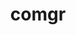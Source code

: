 ---
title: "comgr"
layout: cache
categories: [package, develop]
meta: {"versions": ["6.0.2"], "compilers": ["gcc@=11.4.0"], "oss": ["ubuntu22.04"], "platforms": ["linux"], "targets": ["x86_64_v3"], "stacks": ["ml-linux-x86_64-rocm", "root"], "num_specs": 6, "num_specs_by_stack": {"ml-linux-x86_64-rocm": 6, "root": 6}}
spec_details: [{"hash": "byg7cjc62fp47nv5fxii3wzhk5r3z67h", "compiler": "gcc@=11.4.0", "versions": ["6.0.2"], "os": "ubuntu22.04", "platform": "linux", "target": "x86_64_v3", "variants": ["build_system=cmake", "build_type=Release", "generator=make", "~ipo"], "stacks": ["ml-linux-x86_64-rocm", "root"], "size": "-", "tarball": "https://binaries.spack.io/develop/build_cache/linux-ubuntu22.04-x86_64_v3/gcc-11.4.0/comgr-6.0.2/linux-ubuntu22.04-x86_64_v3-gcc-11.4.0-comgr-6.0.2-byg7cjc62fp47nv5fxii3wzhk5r3z67h.spack"}, {"hash": "2mq5jyoobziv5jgmgjlga3a7yhkvitvw", "compiler": "gcc@=11.4.0", "versions": ["6.0.2"], "os": "ubuntu22.04", "platform": "linux", "target": "x86_64_v3", "variants": ["build_system=cmake", "build_type=Release", "generator=make", "~ipo"], "stacks": ["ml-linux-x86_64-rocm", "root"], "size": "-", "tarball": "https://binaries.spack.io/develop/build_cache/linux-ubuntu22.04-x86_64_v3/gcc-11.4.0/comgr-6.0.2/linux-ubuntu22.04-x86_64_v3-gcc-11.4.0-comgr-6.0.2-2mq5jyoobziv5jgmgjlga3a7yhkvitvw.spack"}, {"hash": "arbcv3mvbpl4uo5iyzo57dxps3gaxgiv", "compiler": "gcc@=11.4.0", "versions": ["6.0.2"], "os": "ubuntu22.04", "platform": "linux", "target": "x86_64_v3", "variants": ["build_system=cmake", "build_type=Release", "generator=make", "~ipo"], "stacks": ["ml-linux-x86_64-rocm", "root"], "size": "-", "tarball": "https://binaries.spack.io/develop/build_cache/linux-ubuntu22.04-x86_64_v3/gcc-11.4.0/comgr-6.0.2/linux-ubuntu22.04-x86_64_v3-gcc-11.4.0-comgr-6.0.2-arbcv3mvbpl4uo5iyzo57dxps3gaxgiv.spack"}, {"hash": "cq3m3lkidmzchnfj6xsv34ysrcacdpmr", "compiler": "gcc@=11.4.0", "versions": ["6.0.2"], "os": "ubuntu22.04", "platform": "linux", "target": "x86_64_v3", "variants": ["build_system=cmake", "build_type=Release", "generator=make", "~ipo"], "stacks": ["ml-linux-x86_64-rocm", "root"], "size": "-", "tarball": "https://binaries.spack.io/develop/build_cache/linux-ubuntu22.04-x86_64_v3/gcc-11.4.0/comgr-6.0.2/linux-ubuntu22.04-x86_64_v3-gcc-11.4.0-comgr-6.0.2-cq3m3lkidmzchnfj6xsv34ysrcacdpmr.spack"}, {"hash": "gocv4scvcw5lwbqzdjcxqav4udvdebd6", "compiler": "gcc@=11.4.0", "versions": ["6.0.2"], "os": "ubuntu22.04", "platform": "linux", "target": "x86_64_v3", "variants": ["build_system=cmake", "build_type=Release", "generator=make", "~ipo"], "stacks": ["ml-linux-x86_64-rocm", "root"], "size": "-", "tarball": "https://binaries.spack.io/develop/build_cache/linux-ubuntu22.04-x86_64_v3/gcc-11.4.0/comgr-6.0.2/linux-ubuntu22.04-x86_64_v3-gcc-11.4.0-comgr-6.0.2-gocv4scvcw5lwbqzdjcxqav4udvdebd6.spack"}, {"hash": "khe65voapn6xtrjcvxhqljcoph67643y", "compiler": "gcc@=11.4.0", "versions": ["6.0.2"], "os": "ubuntu22.04", "platform": "linux", "target": "x86_64_v3", "variants": ["build_system=cmake", "build_type=Release", "generator=make", "~ipo"], "stacks": ["ml-linux-x86_64-rocm", "root"], "size": "-", "tarball": "https://binaries.spack.io/develop/build_cache/linux-ubuntu22.04-x86_64_v3/gcc-11.4.0/comgr-6.0.2/linux-ubuntu22.04-x86_64_v3-gcc-11.4.0-comgr-6.0.2-khe65voapn6xtrjcvxhqljcoph67643y.spack"}]
---